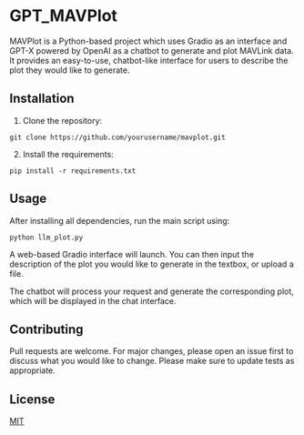 # GPT_MAVPlot

MAVPlot is a Python-based project which uses Gradio as an interface and GPT-X powered by OpenAI as a chatbot to generate and plot MAVLink data. It provides an easy-to-use, chatbot-like interface for users to describe the plot they would like to generate.

## Installation

1. Clone the repository:

```shell
git clone https://github.com/yourusername/mavplot.git
```

2. Install the requirements:

```shell
pip install -r requirements.txt
```

## Usage

After installing all dependencies, run the main script using:

```shell
python llm_plot.py
```

A web-based Gradio interface will launch. You can then input the description of the plot you would like to generate in the textbox, or upload a file.

The chatbot will process your request and generate the corresponding plot, which will be displayed in the chat interface.

## Contributing

Pull requests are welcome. For major changes, please open an issue first to discuss what you would like to change. Please make sure to update tests as appropriate.

## License

[MIT](https://choosealicense.com/licenses/mit/)
